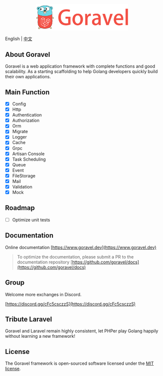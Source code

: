 <p align="center"><img src="logo.png" width="300"></p>

English | [中文](./README_zh.md)

## About Goravel

Goravel is a web application framework with complete functions and good scalability. As a starting scaffolding to help
Golang developers quickly build their own applications.

## Main Function

- [x] Config
- [x] Http
- [x] Authentication
- [x] Authorization
- [x] Orm
- [x] Migrate
- [x] Logger
- [x] Cache
- [x] Grpc
- [x] Artisan Console
- [x] Task Scheduling
- [x] Queue
- [x] Event
- [x] FileStorage
- [x] Mail
- [x] Validation
- [x] Mock

## Roadmap

- [ ] Optimize unit tests

## Documentation

Online documentation [https://www.goravel.dev](https://www.goravel.dev)

> To optimize the documentation, please submit a PR to the documentation
> repository [https://github.com/goravel/docs](https://github.com/goravel/docs)

## Group

Welcome more exchanges in Discord.

[https://discord.gg/cFc5csczzS](https://discord.gg/cFc5csczzS)

## Tribute Laravel

Goravel and Laravel remain highly consistent, let PHPer play Golang happily without learning a new framework!

## License

The Goravel framework is open-sourced software licensed under the [MIT license](https://opensource.org/licenses/MIT).
